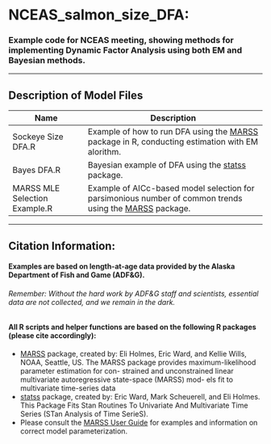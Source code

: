 # NCEAS_salmon_size_DFA:
### Example code for NCEAS meeting, showing methods for implementing Dynamic Factor Analysis using both EM and Bayesian methods.

***
## Description of Model Files

Name                           | Description
-------------------------------|---------------------------------
Sockeye Size DFA.R             | Example of how to run DFA using the [MARSS](https://cran.r-project.org/web/packages/MARSS/vignettes/UserGuide.pdf) package in R, conducting estimation with EM alorithm.
Bayes DFA.R                    | Bayesian example of DFA using the [statss](https://github.com/nwfsc-timeseries/statss) package.
MARSS MLE Selection Example.R  | Example of AICc-based model selection for parsimonious number of common trends using the [MARSS](https://cran.r-project.org/web/packages/MARSS/vignettes/UserGuide.pdf) package.

***
## Citation Information:
#### Examples are based on length-at-age data provided by the Alaska Department of Fish and Game (ADF&G). 
###### Remember: Without the hard work by ADF&G staff and scientists, essential data are not collected, and we remain in the dark. 

#### All R scripts and helper functions are based on the following R packages (please cite accordingly):

* [MARSS](https://cran.r-project.org/web/packages/MARSS/MARSS.pdf) package, created by: Eli Holmes, Eric Ward, and Kellie Wills, NOAA, Seattle, US. The MARSS package provides maximum-likelihood parameter estimation for con-
strained and unconstrained linear multivariate autoregressive state-space (MARSS) mod-
els fit to multivariate time-series data
* [statss](https://github.com/nwfsc-timeseries/statss) package, created by: Eric Ward, Mark Scheuerell, and Eli Holmes. This Package Fits Stan Routines To Univariate And Multivariate Time Series (STan Analysis of Time SerieS).
* Please consult the [MARSS User Guide](https://cran.r-project.org/web/packages/MARSS/vignettes/UserGuide.pdf) for examples and information on correct model parameterization.
